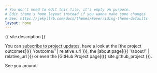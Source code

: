 ```yaml
---
# You don't need to edit this file, it's empty on purpose.
# Edit theme's home layout instead if you wanna make some changes
# See: https://jekyllrb.com/docs/themes/#overriding-theme-defaults
layout: home
---
```


{{ site.description }}

You can [subscribe to project updates](#subscribe), have a look at the [the project outcomes]({{ '/outcome/' | relative_url }}), the [about page]({{ '/about/' | relative_url }}) or even the [GitHub Project page]({{ site.github_project }}).

See you around!
